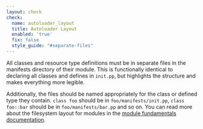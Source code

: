 ```yaml
---
layout: check
check:
  name: autoloader_layout
  title: Autoloader Layout
  enabled: 'true'
  fix: false
  style_guide: "#separate-files"
---
```

All classes and resource type definitions must be in separate files in the
manifests directory of their module. This is functionally identical to
declaring all classes and defines in `init.pp`, but highlights the structure
and makes everything more legible.

Additionally, the files should be named appropriately for the class or
defined type they contain. `class foo` should be in `foo/manifests/init.pp`,
`class foo::bar` should be in `foo/manifests/bar.pp` and so on. You can read
more about the filesystem layout for modules in the [module fundamentals
documentation](https://puppet.com/docs/puppet/latest/modules_fundamentals.html#module-layout).
